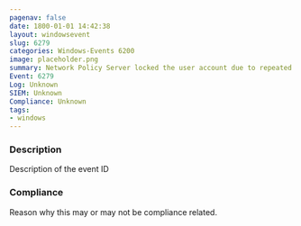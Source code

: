 ```yaml
---
pagenav: false
date: 1800-01-01 14:42:38
layout: windowsevent
slug: 6279
categories: Windows-Events 6200
image: placeholder.png
summary: Network Policy Server locked the user account due to repeated failed authentication attempts
Event: 6279
Log: Unknown
SIEM: Unknown
Compliance: Unknown
tags:
- windows
---
```


### Description

Description of the event ID

### Compliance

Reason why this may or may not be compliance related.
